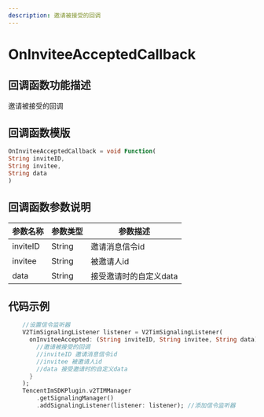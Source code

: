 ```yaml
---
description: 邀请被接受的回调
---
```


# OnInviteeAcceptedCallback

## 回调函数功能描述

邀请被接受的回调

## 回调函数模版

```dart
OnInviteeAcceptedCallback = void Function(
String inviteID,
String invitee,
String data
)
```

## 回调函数参数说明

| 参数名称     | 参数类型    | 参数描述          |
| -------- | ------- | ------------- |
| inviteID | String  | 邀请消息信令id      |
| invitee  | String  | 被邀请人id        |
| data     | String  | 接受邀请时的自定义data |

## 代码示例

```dart
    //设置信令监听器
    V2TimSignalingListener listener = V2TimSignalingListener(
      onInviteeAccepted: (String inviteID, String invitee, String data) async {
        //邀请被接受的回调
        //inviteID 邀请消息信令id
        //invitee 被邀请人id
        //data 接受邀请时的自定义data
      }
    );
    TencentImSDKPlugin.v2TIMManager
        .getSignalingManager()
        .addSignalingListener(listener: listener); //添加信令监听器
```

